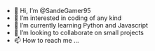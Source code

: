 - 👋 Hi, I’m @SandeGamer95
- 👀 I’m interested in coding of any kind
- 🌱 I’m currently learning Python and Javascript
- 💞️ I’m looking to collaborate on small projects 
- 📫 How to reach me ...

<!---
SandeGamer95/SandeGamer95 is a ✨ special ✨ repository because its `README.md` (this file) appears on your GitHub profile.
You can click the Preview link to take a look at your changes.
--->
